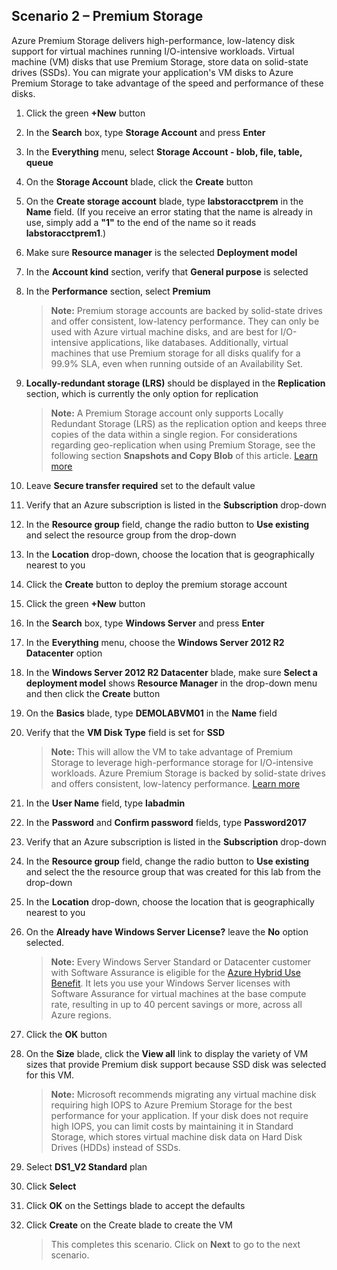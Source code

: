 ## **Scenario 2 – Premium Storage**

Azure Premium Storage delivers high-performance, low-latency disk support for virtual machines running I/O-intensive workloads. Virtual machine (VM) disks that use Premium Storage, store data on solid-state drives (SSDs). You can migrate your application&#39;s VM disks to Azure Premium Storage to take advantage of the speed and performance of these disks.

1. Click the green **+New** button
2. In the **Search** box, type **Storage Account** and press **Enter**
3. In the **Everything** menu, select **Storage Account - blob, file, table, queue**
4. On the **Storage Account** blade, click the **Create** button
5. On the **Create storage account** blade, type **labstoracctprem** in the **Name** field. (If you receive an error stating that the name is already in use, simply add a **"1"** to the end of the name so it reads **labstoracctprem1**.)
6. Make sure **Resource manager** is the selected **Deployment model**
7. In the **Account kind** section, verify that **General purpose** is selected
8. In the **Performance** section, select **Premium**

    >**Note:** Premium storage accounts are backed by solid-state drives and offer consistent, low-latency performance. They can only be used with Azure virtual machine disks, and are best for I/O-intensive applications, like databases. Additionally, virtual machines that use Premium storage for all disks qualify for a 99.9% SLA, even when running outside of an Availability Set.

9. **Locally-redundant storage (LRS)** should be displayed in the **Replication** section, which is currently the only option for replication

    >**Note:** A Premium Storage account only supports Locally Redundant Storage (LRS) as the replication option and keeps three copies of the data within a single region. For considerations regarding geo-replication when using Premium Storage, see the following section **Snapshots and Copy Blob** of this article. [Learn more](https://docs.microsoft.com/en-us/azure/storage/storage-premium-storage#snapshots-and-copy-blob)

10. Leave **Secure transfer required** set to the default value
11. Verify that an Azure subscription is listed in the **Subscription** drop-down
12. In the **Resource group** field, change the radio button to **Use existing** and select the **<inject story-id="story://content-private/content/iai/azure100/azure100shared" key="resourceGroupName" />** resource group from the drop-down
13. In the **Location** drop-down, choose the location that is geographically nearest to you
14. Click the **Create** button to deploy the premium storage account
15. Click the green **+New** button
16. In the **Search** box, type **Windows Server** and press **Enter**
18. In the **Everything** menu, choose the **Windows Server 2012 R2 Datacenter** option
19. In the **Windows Server 2012 R2 Datacenter** blade, make sure **Select a deployment model** shows **Resource Manager** in the drop-down menu and then click the **Create** button
20. On the **Basics** blade, type **DEMOLABVM01** in the **Name** field
21. Verify that the **VM Disk Type** field is set for **SSD**

    >**Note:** This will allow the VM to take advantage of Premium Storage to leverage high-performance storage for I/O-intensive workloads. Azure Premium Storage is backed by solid-state drives and offers consistent, low-latency performance. [Learn more](https://docs.microsoft.com/en-us/azure/storage/storage-premium-storage)

22. In the **User Name** field, type **labadmin**
23. In the **Password** and **Confirm password** fields, type **Password2017**
24. Verify that an Azure subscription is listed in the **Subscription** drop-down
25. In the **Resource group** field, change the radio button to **Use existing** and select the the resource group that was created for this lab from the drop-down
26. In the **Location** drop-down, choose the location that is geographically nearest to you
13. On the **Already have Windows Server License?** leave the **No** option selected.

    >**Note:** Every Windows Server Standard or Datacenter customer with Software Assurance is eligible for the [Azure Hybrid Use Benefit](https://azure.microsoft.com/en-us/pricing/hybrid-use-benefit/). It lets you use your Windows Server licenses with Software Assurance for virtual machines at the base compute rate, resulting in up to 40 percent savings or more, across all Azure regions.
    
27. Click the **OK** button
28. On the **Size** blade, click the **View all** link to display the variety of VM sizes that provide Premium disk support because SSD disk was selected for this VM. 

    >**Note:** Microsoft recommends migrating any virtual machine disk requiring high IOPS to Azure Premium Storage for the best performance for your application. If your disk does not require high IOPS, you can limit costs by maintaining it in Standard Storage, which stores virtual machine disk data on Hard Disk Drives (HDDs) instead of SSDs.
29. Select **DS1_V2 Standard** plan
30. Click **Select**
31. Click **OK** on the Settings blade to accept the defaults
32. Click **Create** on the Create blade to create the VM

    >This completes this scenario. Click on **Next** to go to the next scenario.
